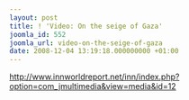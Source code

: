 ```yaml
---
layout: post
title: ! 'Video: On the seige of Gaza'
joomla_id: 552
joomla_url: video-on-the-seige-of-gaza
date: 2008-12-04 13:19:18.000000000 +01:00
---
```

<p><a href="http://www.innworldreport.net/inn/index.php?option=com_jmultimedia&view=media&id=12">http://www.innworldreport.net/inn/index.php?option=com_jmultimedia&view=media&id=12</a></p>
